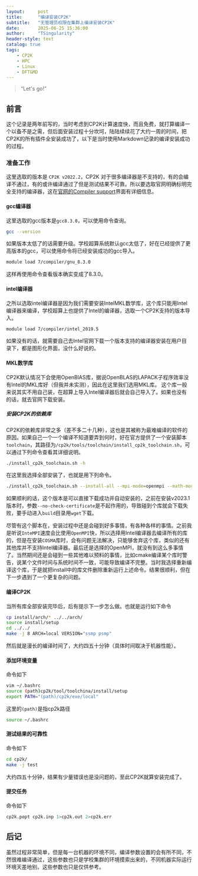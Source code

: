 ```yaml
---
layout:     post
title:      "编译安装CP2K"
subtitle:   "无管理员权限在集群上编译安装CP2K"
date:       2025-06-25 15:36:00
author:     "TSingularity"
header-style: text
catalog: true
tags:
    - CP2K
    - HPC
    - Linux
    - DFT&MD
---
```


> “Let's go!”

## 前言

这个记录是两年前写的，当时考虑到CP2K计算速度快，而且免费，就打算编译一个以备不是之需，但后面安装过程十分坎坷，陆陆续续花了大约一周的时间，把CP2K的所有插件全安装成功了，以下是当时使用Markdown记录的编译安装成功的过程。

### 准备工作

这里选取的版本是 `CP2K v2022.2`，CP2K 对于很多编译器是不支持的，有的会编译不通过，有的或许编译通过了但是测试结果不可靠。所以要选取官网明确标明完全支持的编译器，这在[官网的Compiler support](https://www.cp2k.org/dev:compiler_support)界面有详细信息。

#### gcc编译器
这里选取的gcc版本是`gcc8.3.0`，可以使用命令查询。

```bash
gcc --version
```

如果版本太低了的话需要升级。学校超算系统默认gcc太低了，好在已经提供了更高版本的gcc，可以使用命令将已经安装成功的gcc导入。

```bash
module load 7/compiler/gnu_8.3.0
```

这样再使用命令查看版本确实变成了8.3.0。

#### intel编译器
之所以选取intel编译器是因为我们需要安装IntelMKL数学库，这个库只能用Intel编译器来编译，学校超算上也提供了Intel的编译器，选取一个CP2K支持的版本导入。

```bash
module load 7/compiler/intel_2019.5
```

如果没有的话，就需要自己去Intel官网下载一个版本支持的编译器安装在用户目录下，都是图形化界面，没什么好说的。

#### MKL数学库

CP2K默认情况下会使用OpenBlAS库，据说OpenBLAS的LAPACK子程序效率没有Intel的MKL库好（但我并未实测），因此在这里我们选用MKL库。
这个库一般来说其实不用自己装，在超算上导入Intel编译器后就会自己导入了。如果也没有的话，就去官网下载安装。

##### 安装CP2K的依赖库

CP2K的依赖库非常之多（差不多二十几种），这也是其被称为最难编译的软件的原因。如果自己一个一个编译不知道要弄到何时，好在官方提供了一个安装脚本`toolchain`，其路径为`/cp2k/tools/toolchain/install_cp2k_toolchain.sh`，可以通过下列命令查看其详细说明。

```bash
./install_cp2k_toolchain.sh -h
```

在这里我选择全部安装了，也就是用下列命令。

```bash
./install_cp2k_toolchain.sh --install-all --mpi-mode=openmpi --math-mode=mkl --with-gcc=system --with-scalapack=no --no-check-certificate
```
如果顺利的话，这个版本是可以直接下载成功并自动安装的，之前在安装v2023.1版本时，参数`--no-check-certificate`是不起作用的，导致碰到个库就会下载失败，要手动进入`build`目录用`wget`下载。

尽管有这个脚本在，安装过程中还是会碰到好多事情，有各种各样的事情。之前我是听说`InteMPI`速度会比使用`OpenMPI`快，所以选择用Intel编译器去编译所有的库的，但是在安装`COSMA`库时，会有问题无法解决，只能够舍弃这个库，类似的还有其他库并不支持Intel编译器。最后还是选择的OpenMPI，就没有到这么多事情了。当然期间还是会碰到一些其他难以预料的事情，比如cmake编译某个库时警告，说某个文件时间与系统时间不一致，可能导致编译不完整。当时我选择重新编译这个库，于是就把install中的库文件删除重新运行上述命令。结果很顺利，但在下一步遇到了一个更复杂的问题。

#### 编译CP2K
当所有库全部安装完毕后，后有提示下一步怎么做。也就是运行如下命令

```bash
cp install/arch/* ../../arch/
source install/setup
cd ../../
make -j 8 ARCH=local VERSION="ssmp psmp"
```

然后就是漫长的编译时间了，大约四五十分钟（具体时间取决于机器性能）。

#### 添加环境变量
命令如下
```bash
vim ~/.bashrc
source (path)cp2k/tool/toolchina/install/setup
export PATH="(path)/cp2k/exe/local"
```

这里的`(path)`是指cp2k路径

```bash
source ~/.bashrc
```

#### 测试结果的可靠性

命令如下
```bash
cd cp2k/
make -j test
```

大约四五十分钟，结果有少量错误也是没问题的，至此CP2K就算安装完成了。

#### 提交任务

命令如下
```bash
cp2k.popt cp2k.inp 1>cp2k.out 2>cp2k.err
```

## 后记

虽然过程非常简单，但是每一台机器的环境不同，编译参数设置的会有所不同，不然很难编译通过，这些参数也只是学校集群的环境摸索出来的，不同机器实际运行环境天差地别，这些参数也只是仅供参考。

